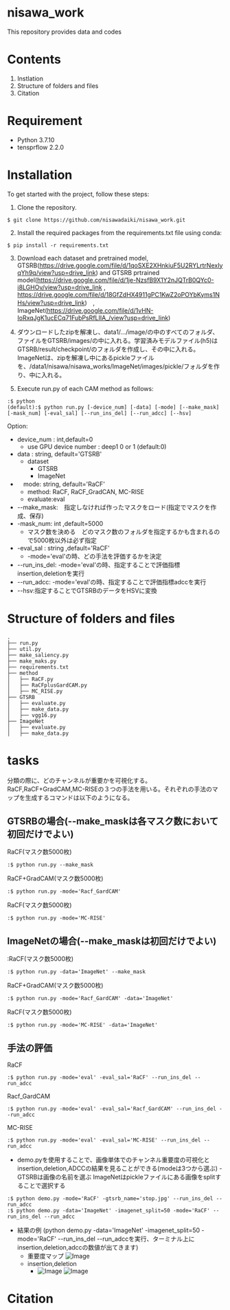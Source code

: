 # nisawa_work
This repository provides data and codes
# Contents
1. Instlation
2. Structure of folders and files
3. Citation
# Requirement
+ Python 3.7.10
+ tensprflow 2.2.0
# Installation
To get started with the project, follow these steps:
1. Clone the repository.
```
$ git clone https://github.com/nisawadaiki/nisawa_work.git
```

2.  Install the required packages from the requirements.txt file using conda:
```
$ pip install -r requirements.txt
```
3. Download each dataset and pretrained model, GTSRB(https://drive.google.com/file/d/1qoSXE2XHnkiuF5U2RYLrtrNexIyqYh9q/view?usp=drive_link) and GTSRB prtrained model(https://drive.google.com/file/d/1je-NzsfB9X1Y2nJQTrB0QYc0-i8LGHOv/view?usp=drive_link , https://drive.google.com/file/d/18GfZdHX4911gPC1KwZ2oPOYbKyms1NHs/view?usp=drive_link)　, ImageNet(https://drive.google.com/file/d/1vHN-IoRxqJgK1ucECq71FubPsRfLIIA_/view?usp=drive_link)

5. ダウンロードしたzipを解凍し、data1/.../image/の中のすべてのフォルダ、ファイルをGTSRB/images/の中に入れる。学習済みモデルファイル(h5)はGTSRB/result/checkpoint/のフォルダを作成し、その中に入れる。ImageNetは、zipを解凍し中にあるpickleファイルを、/data1/nisawa/nisawa_works/ImageNet/images/pickle/フォルダを作り、中に入れる。

6. Execute run.py of each CAM method as follows:
```
:$ python 
(default):$ python run.py [-device_num] [-data] [-mode] [--make_mask] [-mask_num] [-eval_sal] [--run_ins_del] [--run_adcc] [--hsv]
```
Option:
- device_num : int,default=0
  - use GPU device number : deep1 0 or 1 (default:0)
- data : string, default='GTSRB'
    - dataset
      - GTSRB
      - ImageNet
- 　mode: string, default='RaCF'
  - method: RaCF, RaCF_GradCAN, MC-RISE
  - evaluate:eval
- --make_mask:　指定しなければ作ったマスクをロード(指定でマスクを作成、保存)
- -mask_num: int ,default=5000
    - マスク数を決める　どのマスク数のフォルダを指定するかも含まれるので5000枚以外は必ず指定
-  -eval_sal : string ,default='RaCF'
    - -mode='eval'の時、どの手法を評価するかを決定  
- --run_ins_del: -mode='eval'の時、指定することで評価指標insertion,deletionを実行
- --run_adcc: -mode='eval'の時、指定することで評価指標adccを実行
- --hsv:指定することでGTSRBのデータをHSVに変換

# Structure of folders and files
```
.
├── run.py
├── util.py
├── make_saliency.py
├── make_maks.py
├── requirements.txt
├── method
│   ├── RaCF.py
│   ├── RaCFplusGardCAM.py
│   ├── MC_RISE.py
├── GTSRB
│   ├── evaluate.py
│   ├── make_data.py
│   ├── vgg16.py
├── ImageNet
│   ├── evaluate.py
│   ├── make_data.py

```
# tasks
分類の際に、どのチャンネルが重要かを可視化する。RaCF,RaCF+GradCAM,MC-RISEの３つの手法を用いる。それぞれの手法のマップを生成するコマンドは以下のようになる。
## GTSRBの場合(--make_maskは各マスク数において初回だけでよい)
RaCF(マスク数5000枚)
```
:$ python run.py --make_mask
```
RaCF+GradCAM(マスク数5000枚)
```
:$ python run.py -mode='Racf_GardCAM'
```
RaCF(マスク数5000枚)
```
:$ python run.py -mode='MC-RISE'
```
## ImageNetの場合(--make_maskは初回だけでよい)
:RaCF(マスク数5000枚)
```
:$ python run.py -data='ImageNet' --make_mask
```
RaCF+GradCAM(マスク数5000枚)
```
:$ python run.py -mode='Racf_GardCAM' -data='ImageNet' 
```
RaCF(マスク数5000枚)
```
:$ python run.py -mode='MC-RISE' -data='ImageNet' 
```
## 手法の評価
RaCF
```
:$ python run.py -mode='eval' -eval_sal='RaCF' --run_ins_del --run_adcc
```
Racf_GardCAM
```
:$ python run.py -mode='eval' -eval_sal='Racf_GardCAM' --run_ins_del --run_adcc
```
MC-RISE
```
:$ python run.py -mode='eval' -eval_sal='MC-RISE' --run_ins_del --run_adcc
```

- demo.pyを使用することで、画像単体でのチャンネル重要度の可視化とinsertion,deletion,ADCCの結果を見ることができる(modeは3つから選ぶ)
  -GTSRBは画像の名前を選ぶ ImageNetはpickleファイルにある画像をsplitすることで選択する 
```
:$ python demo.py -mode='RaCF' -gtsrb_name='stop.jpg' --run_ins_del --run_adcc
:$ python demo.py -data='ImageNet' -imagenet_split=50 -mode='RaCF' --run_ins_del --run_adcc
```
- 結果の例 (python demo.py -data='ImageNet' -imagenet_split=50 -mode='RaCF' --run_ins_del --run_adccを実行、ターミナル上にinsertion,deletion,adccの数値が出てきます)
  - 重要度マップ
       ![Image](ImageNet/result/racf/mask_num5000/result_50.png)
  - insertion,deletion
      - ![Image](ImageNet/result/racf/mask_num5000/ins_50_5000.png) ![Image](ImageNet/result/racf/mask_num5000/del_50_5000.png)

# Citation
